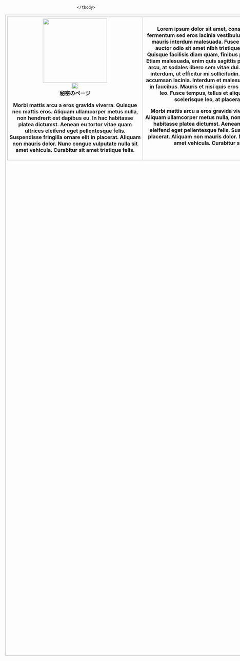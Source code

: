    <body>
   <style> 
	       body {
        background-image: url("https://i.pinimg.com/564x/ee/96/06/ee9606c1e661990cad30cc13e5b1316b.jpg");
        background-attachment: fixed;
         background-position: bottom;
       }
	  </style>
<style>
	.demo {
		width:1000px;
		height:2000px;
		border:1px solid #C0C0C0;
		border-collapse:collapse;
		padding:5px;
	}
	.demo th {
		border:1px solid #C0C0C0;
		padding:5px;
		background:#FFFFF;
	}
	.demo td {
		border:1px solid #C0C0C0;
		text-align:center;
		padding:5px;
		background:#FFFFFF;
	}
</style>
<center>
<table class="demo">
	<thead>
	<tr>
		<th><img src="https://pbs.twimg.com/media/E05wpHqXoAINF2_?format=jpg&name=medium" height="200"><br><img src="https://revstar.carrd.co/assets/images/gallery04/bee68068.png?v=81856bea" height="20"><br><div><object data="diary.txt"></object></div>
			秘密のページ

Morbi mattis arcu a eros gravida viverra. Quisque nec mattis eros. Aliquam ullamcorper metus nulla, non hendrerit est dapibus eu. In hac habitasse platea dictumst. Aenean eu tortor vitae quam ultrices eleifend eget pellentesque felis. Suspendisse fringilla ornare elit in placerat. Aliquam non mauris dolor. Nunc congue vulputate nulla sit amet vehicula. Curabitur sit amet tristique felis.</th>
		<th>Lorem ipsum dolor sit amet, consectetur adipiscing elit. Nam fermentum sed eros lacinia vestibulum. Proin elementum magna non mauris interdum malesuada. Fusce vitae accumsan augue. Fusce auctor odio sit amet nibh tristique, at bibendum neque aliquet. Quisque facilisis diam quam, finibus porttitor purus posuere tempus. Etiam malesuada, enim quis sagittis pellentesque, ligula nisi tincidunt arcu, at sodales libero sem vitae dui. Donec tempor urna eget purus interdum, ut efficitur mi sollicitudin. Donec maximus nisl in magna accumsan lacinia. Interdum et malesuada fames ac ante ipsum primis in faucibus. Mauris et nisi quis eros vehicula ultricies eget sit amet leo. Fusce tempus, tellus et aliquam suscipit, augue sapien scelerisque leo, at placerat urna purus eu eros.

Morbi mattis arcu a eros gravida viverra. Quisque nec mattis eros. Aliquam ullamcorper metus nulla, non hendrerit est dapibus eu. In hac habitasse platea dictumst. Aenean eu tortor vitae quam ultrices eleifend eget pellentesque felis. Suspendisse fringilla ornare elit in placerat. Aliquam non mauris dolor. Nunc congue vulputate nulla sit amet vehicula. Curabitur sit amet tristique felis.</th>
	</tr>
	</thead>
	<tbody>

	</tbody>
</table>
